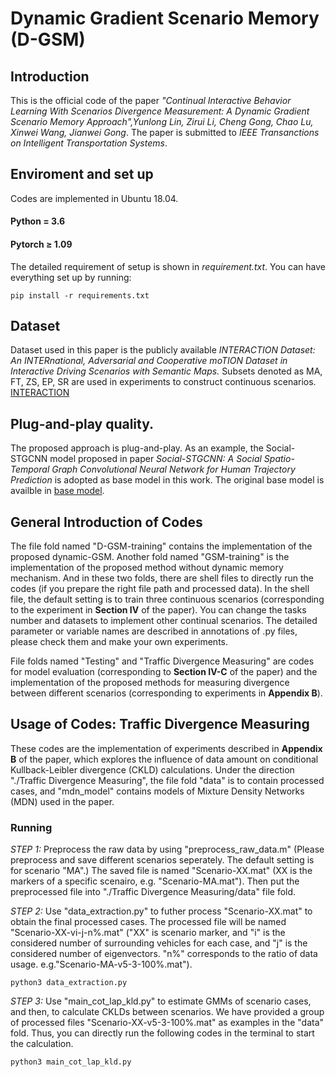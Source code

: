 # Dynamic Gradient Scenario Memory (D-GSM)
## Introduction
This is the official code of the paper *"Continual Interactive Behavior Learning With Scenarios Divergence Measurement: A Dynamic Gradient Scenario Memory Approach",Yunlong Lin, Zirui Li, Cheng Gong, Chao Lu, Xinwei Wang, Jianwei Gong*. The paper is submitted to *IEEE Transanctions on Intelligent Transportation Systems*.

## Enviroment and set up
Codes are implemented in Ubuntu 18.04. 

#### Python = 3.6
#### Pytorch $\geq$ 1.09

The detailed requirement of setup is shown in *requirement.txt*.
You can have everything set up by running:
```
pip install -r requirements.txt
```

## Dataset
Dataset used in this paper is the publicly available *INTERACTION Dataset: An INTERnational, Adversarial and Cooperative moTION Dataset in Interactive Driving Scenarios with Semantic Maps.* Subsets denoted as MA, FT, ZS, EP, SR are used in experiments to construct continuous scenarios. [INTERACTION](https://interaction-dataset.com/)

## Plug-and-play quality.
The proposed approach is plug-and-play. As an example, the Social-STGCNN model proposed in paper *Social-STGCNN: A Social Spatio-Temporal Graph Convolutional Neural Network for Human Trajectory Prediction* is adopted as base model in this work. The original base model is availble in [base model](https://github.com/abduallahmohamed/Social-STGCNN).

## General Introduction of Codes
The file fold named "D-GSM-training" contains the implementation of the proposed dynamic-GSM. Another fold named "GSM-training" is the implementation of the proposed method without dynamic memory mechanism. And in these two folds, there are shell files to directly run the codes (if you prepare the right file path and processed data). In the shell file, the default setting is to train three continuous scenarios (corresponding to the experiment in **Section IV** of the paper). You can change the tasks number and datasets to implement other continual scenarios. The detailed parameter or variable names are described in annotations of .py files, please check them and make your own experiments. 

File folds named "Testing" and "Traffic Divergence Measuring" are codes for model evaluation (corresponding to **Section IV-C** of the paper) and the implementation of the proposed methods for measuring divergence between different scenarios (corresponding to experiments in **Appendix B**).

## Usage of Codes: Traffic Divergence Measuring
These codes are the implementation of experiments described in **Appendix B** of the paper, which explores the influence of data amount on conditional Kullback-Leibler divergence (CKLD) calculations. Under the direction "./Traffic Divergence Measuring", the file fold "data" is to contain processed cases, and "mdn_model" contains models of Mixture Density Networks (MDN) used in the paper.
### Running
*STEP 1:* Preprocess the raw data by using "preprocess_raw_data.m" (Please preprocess and save different scenarios seperately. The default setting is for scenario "MA".) The saved file is named "Scenario-XX.mat" (XX is the markers of a specific scenairo, e.g. "Scenario-MA.mat"). Then put the preprocessed file into "./Traffic Divergence Measuring/data" file fold. 

*STEP 2:* Use "data_extraction.py" to futher process "Scenario-XX.mat" to obtain the final processed cases. The processed file will be named "Scenario-XX-vi-j-n%.mat" ("XX" is scenario marker, and "i" is the considered number of surrounding vehicles for each case, and "j" is the considered number of eigenvectors. "n%" corresponds to the ratio of data usage. e.g."Scenario-MA-v5-3-100%.mat").
```
python3 data_extraction.py
```

*STEP 3:* Use "main_cot_lap_kld.py" to estimate GMMs of scenario cases, and then, to calculate CKLDs between scenarios. We have provided a group of processed files "Scenario-XX-v5-3-100%.mat" as examples in the "data" fold. Thus, you can directly run the following codes in the terminal to start the calculation.
```
python3 main_cot_lap_kld.py
```




